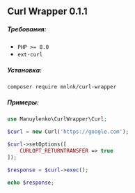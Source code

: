 ## Curl Wrapper 0.1.1

##### Требования:
+ `PHP >= 8.0`
+ `ext-curl`

##### Установка:
```
composer require mnlnk/curl-wrapper
```

##### Примеры:
```php
use Manuylenko\CurlWrapper\Curl;

$curl = new Curl('https://google.com');

$curl->setOptions([
    CURLOPT_RETURNTRANSFER => true
]);

$response = $curl->exec();

echo $response;
```
